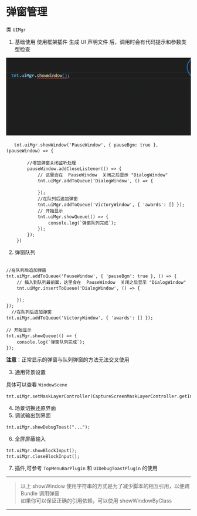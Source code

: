 # 弹窗管理

类 `UIMgr` 

1. 基础使用
使用框架插件 生成 UI 声明文件 后，调用时会有代码提示和参数类型检查

![img1](../readme-img/img1.gif)


```
   tnt.uiMgr.showWindow('PauseWindow', { pauseBgm: true }, (pauseWindow) => {

        //增加弹窗关闭监听处理
        pauseWindow.addCloseListener(() => {
            // 这里会在  PauseWindow  关闭之后显示 "DialogWindow"
            tnt.uiMgr.addToQueue('DialogWindow', () => {

            });
            //在队列后追加弹窗
            tnt.uiMgr.addToQueue('VictoryWindow', { 'awards': [] });
            // 开始显示
            tnt.uiMgr.showQueue(() => {
                console.log(`弹窗队列完成`);
            });
        });
    })
```


2. 弹窗队列
  ```
  
  //在队列后追加弹窗
  tnt.uiMgr.addToQueue('PauseWindow', { 'pauseBgm': true }, () => {
      // 插入到队列最前面，这里会在  PauseWindow  关闭之后显示 "DialogWindow"
      tnt.uiMgr.insertToQueue('DialogWindow', () => {

      });
  });
    //在队列后追加弹窗
  tnt.uiMgr.addToQueue('VictoryWindow', { 'awards': [] });

  // 开始显示
  tnt.uiMgr.showQueue(() => {
      console.log(`弹窗队列完成`);
  });
  ```
  **注意**：正常显示的弹窗与队列弹窗的方法无法交叉使用

3. 通用背景设置

具体可以查看 `WindowScene` 
```
tnt.uiMgr.setMaskLayerController(CaptureScreenMaskLayerController.getInstance());
```

4. 场景切换还原界面
5. 调试输出到界面
```
tnt.uiMgr.showDebugToast("...");
```
6. 全屏屏蔽输入
 ```
 tnt.uiMgr.showBlockInput();
 tnt.uiMgr.closeBlockInput(); 
 ```
7. 插件,可参考 `TopMenuBarPlugin` 和 `UIDebugToastPlugin` 的使用


---
> 以上  showWindow 使用字符串的方式是为了减少脚本的相互引用，以便跨 Bundle 调用弹窗  
> 如果你可以保证正确的引用依赖，可以使用 showWindowByClass 
---